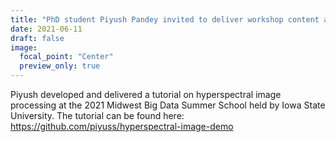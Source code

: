 ```yaml
---
title: "PhD student Piyush Pandey invited to deliver workshop content at the 2021 Midwest Big Data Summer School"
date: 2021-06-11
draft: false
image:
  focal_point: "Center"
  preview_only: true
---
```

Piyush developed and delivered a tutorial on hyperspectral image processing at the 2021 Midwest Big Data Summer School held by Iowa State University. The tutorial can be found here: https://github.com/piyuss/hyperspectral-image-demo
